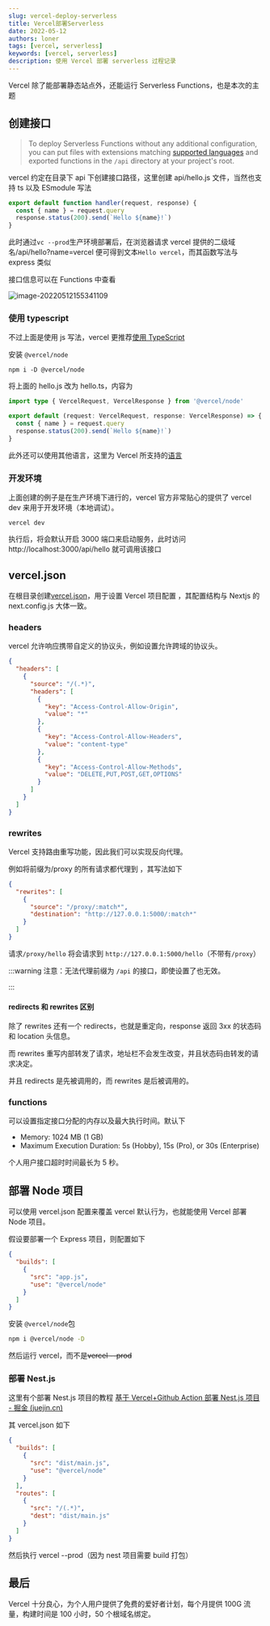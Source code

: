 ```yaml
---
slug: vercel-deploy-serverless
title: Vercel部署Serverless
date: 2022-05-12
authors: loner
tags: [vercel, serverless]
keywords: [vercel, serverless]
description: 使用 Vercel 部署 serverless 过程记录
---
```


Vercel 除了能部署静态站点外，还能运行 Serverless Functions，也是本次的主题

<!-- truncate -->

## 创建接口

> To deploy Serverless Functions without any additional configuration, you can put files with extensions matching [supported languages](https://vercel.com/docs/concepts/functions/supported-languages) and exported functions in the `/api` directory at your project's root.

vercel 约定在目录下 api 下创建接口路径，这里创建 api/hello.js 文件，当然也支持 ts 以及 ESmodule 写法

```javascript title='api/hello.js'
export default function handler(request, response) {
  const { name } = request.query
  response.status(200).send(`Hello ${name}!`)
}
```

此时通过`vc --prod`生产环境部署后，在浏览器请求 vercel 提供的二级域名/api/hello?name=vercel 便可得到文本`Hello vercel`，而其函数写法与 express 类似

接口信息可以在 Functions 中查看

![image-20220512155341109](https://img.kuizuo.cn/image-20220512155341109.png)

### 使用 typescript

不过上面是使用 js 写法，vercel 更推荐[使用 TypeScript](https://vercel.com/docs/concepts/functions/serverless-functions/supported-languages#using-typescript)

安装 `@vercel/node`

```
npm i -D @vercel/node
```

将上面的 hello.js 改为 hello.ts，内容为

```typescript title='api/hello.ts'
import type { VercelRequest, VercelResponse } from '@vercel/node'

export default (request: VercelRequest, response: VercelResponse) => {
  const { name } = request.query
  response.status(200).send(`Hello ${name}!`)
}
```

此外还可以使用其他语言，这里为 Vercel 所支持的[语言](https://vercel.com/docs/concepts/functions/serverless-functions/supported-languages#supported-languages:)

### 开发环境

上面创建的例子是在生产环境下进行的，vercel 官方非常贴心的提供了 vercel dev 来用于开发环境（本地调试）。

```
vercel dev
```

执行后，将会默认开启 3000 端口来启动服务，此时访问 http://localhost:3000/api/hello 就可调用该接口

## vercel.json

在根目录创建[vercel.json](https://vercel.com/docs/project-configuration)，用于设置 Vercel 项目配置 ，其配置结构与 Nextjs 的 next.config.js 大体一致。

### headers

vercel 允许响应携带自定义的协议头，例如设置允许跨域的协议头。

```json title='vercel.json' icon='logos:vercel-icon'
{
  "headers": [
    {
      "source": "/(.*)",
      "headers": [
        {
          "key": "Access-Control-Allow-Origin",
          "value": "*"
        },
        {
          "key": "Access-Control-Allow-Headers",
          "value": "content-type"
        },
        {
          "key": "Access-Control-Allow-Methods",
          "value": "DELETE,PUT,POST,GET,OPTIONS"
        }
      ]
    }
  ]
}
```

### rewrites

Vercel 支持路由重写功能，因此我们可以实现反向代理。

例如将前缀为/proxy 的所有请求都代理到 ，其写法如下

```json title='vercel.json' icon='logos:vercel-icon'
{
  "rewrites": [
    {
      "source": "/proxy/:match*",
      "destination": "http://127.0.0.1:5000/:match*"
    }
  ]
}
```

请求`/proxy/hello` 将会请求到 `http://127.0.0.1:5000/hello`（不带有`/proxy`）

:::warning 注意：无法代理前缀为 `/api` 的接口，即使设置了也无效。

:::

#### redirects 和 rewrites 区别

除了 rewrites 还有一个 redirects，也就是重定向，response 返回 3xx 的状态码和 location 头信息。

而 rewrites 重写内部转发了请求，地址栏不会发生改变，并且状态码由转发的请求决定。

并且 redirects 是先被调用的，而 rewrites 是后被调用的。

### functions

可以设置指定接口分配的内存以及最大执行时间。默认下

- Memory: 1024 MB (1 GB)
- Maximum Execution Duration: 5s (Hobby), 15s (Pro), or 30s (Enterprise)

个人用户接口超时时间最长为 5 秒。

## 部署 Node 项目

可以使用 vercel.json 配置来覆盖 vercel 默认行为，也就能使用 Vercel 部署 Node 项目。

假设要部署一个 Express 项目，则配置如下

```json title='vercel.json' icon='logos:vercel-icon'
{
  "builds": [
    {
      "src": "app.js",
      "use": "@vercel/node"
    }
  ]
}
```

安装 `@vercel/node`包

```bash
npm i @vercel/node -D
```

然后运行 vercel，而不是~~vercel --prod~~

### 部署 Nest.js

这里有个部署 Nest.js 项目的教程 [基于 Vercel+Github Action 部署 Nest.js 项目 - 掘金 (juejin.cn)](https://juejin.cn/post/7023690214803505166)

其 vercel.json 如下

```json title='vercel.json' icon='logos:vercel-icon'
{
  "builds": [
    {
      "src": "dist/main.js",
      "use": "@vercel/node"
    }
  ],
  "routes": [
    {
      "src": "/(.*)",
      "dest": "dist/main.js"
    }
  ]
}
```

然后执行 vercel --prod（因为 nest 项目需要 build 打包）

## 最后

Vercel 十分良心，为个人用户提供了免费的爱好者计划，每个月提供 100G 流量，构建时间是 100 小时，50 个根域名绑定。
